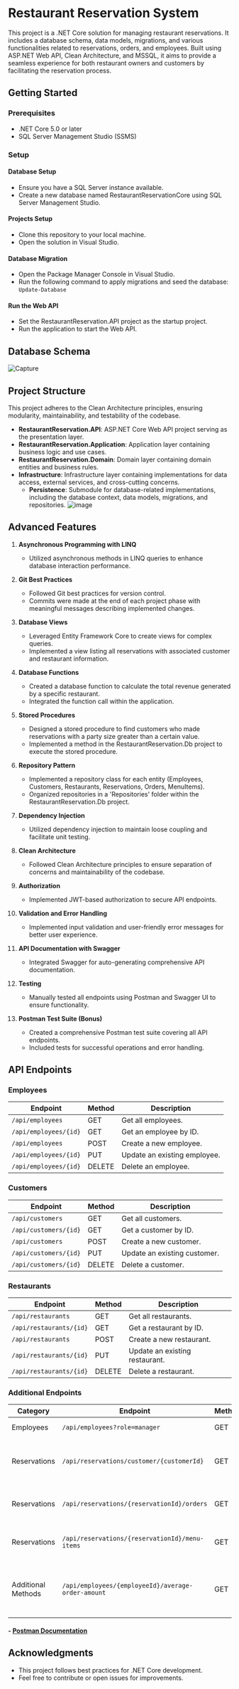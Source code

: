 # Restaurant Reservation System


This project is a .NET Core solution for managing restaurant reservations. It includes a database schema, data models, migrations, and various functionalities related to reservations, orders, and employees. Built using ASP.NET Web API, Clean Architecture, and MSSQL, it aims to provide a seamless experience for both restaurant owners and customers by facilitating the reservation process.


## Getting Started

### Prerequisites
- .NET Core 5.0 or later
- SQL Server Management Studio (SSMS)

### Setup

#### Database Setup
- Ensure you have a SQL Server instance available.
- Create a new database named RestaurantReservationCore using SQL Server Management Studio.

#### Projects Setup
- Clone this repository to your local machine.
- Open the solution in Visual Studio.

#### Database Migration
- Open the Package Manager Console in Visual Studio.
- Run the following command to apply migrations and seed the database:
  ``Update-Database``

#### Run the Web API
- Set the RestaurantReservation.API project as the startup project.
- Run the application to start the Web API.

## Database Schema
![Capture](https://github.com/TasbehTakrore/RestaurantReservations/assets/71009816/4eb2f8e4-eb53-4542-8513-abcd2e6a506c)


## Project Structure
This project adheres to the Clean Architecture principles, ensuring modularity, maintainability, and testability of the codebase.

- **RestaurantReservation.API**: ASP.NET Core Web API project serving as the presentation layer.
- **RestaurantReservation.Application**: Application layer containing business logic and use cases.
- **RestaurantReservation.Domain**: Domain layer containing domain entities and business rules.
- **Infrastructure**: Infrastructure layer containing implementations for data access, external services, and cross-cutting concerns.
  - **Persistence**: Submodule for database-related implementations, including the database context, data models, migrations, and repositories.
![image](https://github.com/TasbeehTakrori/RestaurantReservations/assets/71009816/18ae1733-184a-41f0-a59c-257f12eb2dc0)


## Advanced Features

1. **Asynchronous Programming with LINQ**
   - Utilized asynchronous methods in LINQ queries to enhance database interaction performance.

2. **Git Best Practices**
   - Followed Git best practices for version control.
   - Commits were made at the end of each project phase with meaningful messages describing implemented changes.

3. **Database Views**
   - Leveraged Entity Framework Core to create views for complex queries.
   - Implemented a view listing all reservations with associated customer and restaurant information.

4. **Database Functions**
   - Created a database function to calculate the total revenue generated by a specific restaurant.
   - Integrated the function call within the application.

5. **Stored Procedures**
   - Designed a stored procedure to find customers who made reservations with a party size greater than a certain value.
   - Implemented a method in the RestaurantReservation.Db project to execute the stored procedure.

6. **Repository Pattern**
   - Implemented a repository class for each entity (Employees, Customers, Restaurants, Reservations, Orders, MenuItems).
   - Organized repositories in a 'Repositories' folder within the RestaurantReservation.Db project.

7. **Dependency Injection**
   - Utilized dependency injection to maintain loose coupling and facilitate unit testing.

8. **Clean Architecture**
   - Followed Clean Architecture principles to ensure separation of concerns and maintainability of the codebase.

9. **Authorization**
   - Implemented JWT-based authorization to secure API endpoints.

10. **Validation and Error Handling**
    - Implemented input validation and user-friendly error messages for better user experience.

11. **API Documentation with Swagger**
    - Integrated Swagger for auto-generating comprehensive API documentation.

12. **Testing**
    - Manually tested all endpoints using Postman and Swagger UI to ensure functionality.

13. **Postman Test Suite (Bonus)**
    - Created a comprehensive Postman test suite covering all API endpoints.
    - Included tests for successful operations and error handling.


## API Endpoints

### Employees

| Endpoint                     | Method | Description                  |
|------------------------------|--------|------------------------------|
| `/api/employees`             | GET    | Get all employees.           |
| `/api/employees/{id}`        | GET    | Get an employee by ID.      |
| `/api/employees`             | POST   | Create a new employee.      |
| `/api/employees/{id}`        | PUT    | Update an existing employee. |
| `/api/employees/{id}`        | DELETE | Delete an employee.         |

### Customers

| Endpoint                     | Method | Description                  |
|------------------------------|--------|------------------------------|
| `/api/customers`             | GET    | Get all customers.           |
| `/api/customers/{id}`        | GET    | Get a customer by ID.       |
| `/api/customers`             | POST   | Create a new customer.      |
| `/api/customers/{id}`        | PUT    | Update an existing customer. |
| `/api/customers/{id}`        | DELETE | Delete a customer.          |

### Restaurants

| Endpoint                     | Method | Description                  |
|------------------------------|--------|------------------------------|
| `/api/restaurants`           | GET    | Get all restaurants.        |
| `/api/restaurants/{id}`      | GET    | Get a restaurant by ID.     |
| `/api/restaurants`           | POST   | Create a new restaurant.    |
| `/api/restaurants/{id}`      | PUT    | Update an existing restaurant. |
| `/api/restaurants/{id}`      | DELETE | Delete a restaurant.        |


### Additional Endpoints

| Category          | Endpoint                                       | Method | Description                                                    |
|-------------------|------------------------------------------------|--------|----------------------------------------------------------------|
| Employees         | `/api/employees?role=manager`                     | GET    | List all managers.                                             |
| Reservations      | `/api/reservations/customer/{customerId}`     | GET    | Retrieve reservations by customer ID.                         |
| Reservations      | `/api/reservations/{reservationId}/orders`     | GET    | List orders and menu items for a reservation.                 |
| Reservations      | `/api/reservations/{reservationId}/menu-items` | GET    | List ordered menu items for a reservation.                    |
| Additional Methods| `/api/employees/{employeeId}/average-order-amount`| GET  | Calculate average order amount for an employee.               |

#### - [Postman Documentation](https://documenter.getpostman.com/view/23702515/2sA2r3amiF)


## Acknowledgments

- This project follows best practices for .NET Core development.
- Feel free to contribute or open issues for improvements.

